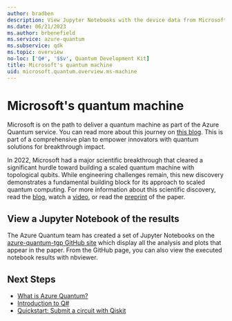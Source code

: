 ```yaml
---
author: bradben
description: View Jupyter Notebooks with the device data from Microsoft's research into a scaled quantum machines using topological qubits.
ms.date: 06/21/2023
ms.author: brbenefield
ms.service: azure-quantum
ms.subservice: qdk
ms.topic: overview
no-loc: ['Q#', '$$v', Quantum Development Kit]
title: Microsoft's quantum machine
uid: microsoft.quantum.overview.ms-machine
---
```


# Microsoft's quantum machine

Microsoft is on the path to deliver a quantum machine as part of the Azure Quantum service. You can read more about this journey on [this blog](https://cloudblogs.microsoft.com/quantum/2022/11/17/microsofts-quantum-machine-new-data-available-today/). This is part of a comprehensive plan to empower innovators with quantum solutions for breakthrough impact.

In 2022, Microsoft had a major scientific breakthrough that cleared a significant hurdle toward building a scaled quantum machine with topological qubits. While engineering challenges remain, this new discovery demonstrates a fundamental building block for its approach to scaled quantum computing. For more information about this scientific discovery, read the [blog](https://www.microsoft.com/research/blog/microsoft-has-demonstrated-the-underlying-physics-required-to-create-a-new-kind-of-qubit/), watch a [video](https://www.youtube.com/watch?v=Q8CHms4ixYc), or read the [preprint](https://arxiv.org/abs/2207.02472) of the paper.

## View a Jupyter Notebook of the results

The Azure Quantum team has created a set of Jupyter Notebooks on the [azure-quantum-tgp GitHub site](https://github.com/microsoft/azure-quantum-tgp) which display all the analysis and plots that appear in the paper. From the GitHub page, you can also view the executed notebook results with nbviewer. 

## Next Steps

- [What is Azure Quantum?](xref:microsoft.quantum.azure-quantum-overview)
- [Introduction to Q#](xref:microsoft.quantum.qsharp-overview)
- [Quickstart: Submit a circuit with Qiskit](xref:microsoft.quantum.quickstarts.computing.qiskit)
